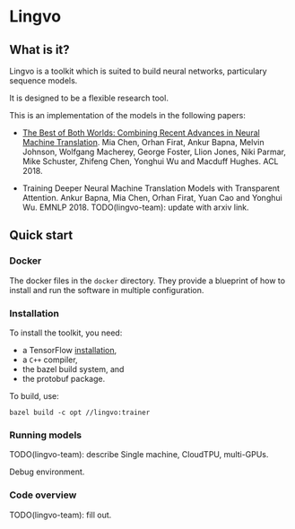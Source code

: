 # Lingvo

## What is it?

Lingvo is a toolkit which is suited to build neural networks, particulary
sequence models.

It is designed to be a flexible research tool.

This is an implementation of the models in the following papers:

* [The Best of Both Worlds: Combining Recent Advances in Neural Machine
Translation](http://aclweb.org/anthology/P18-1008). Mia Chen, Orhan Firat,
Ankur Bapna, Melvin Johnson, Wolfgang Macherey, George Foster, Llion Jones,
Niki Parmar, Mike Schuster, Zhifeng Chen, Yonghui Wu and Macduff Hughes.
ACL 2018.

* Training Deeper Neural Machine Translation Models with Transparent Attention.
Ankur Bapna, Mia Chen, Orhan Firat, Yuan Cao and Yonghui Wu. EMNLP 2018.
TODO(lingvo-team): update with arxiv link.

## Quick start

### Docker
The docker files in the `docker` directory. They provide a blueprint of how
to install and run the software in multiple configuration.

### Installation

To install the toolkit, you need:
* a TensorFlow [installation](https://www.tensorflow.org/install/),
* a `C++` compiler,
* the bazel build system, and
* the protobuf package.

To build, use:

```shell
bazel build -c opt //lingvo:trainer
```

### Running models

TODO(lingvo-team): describe Single machine, CloudTPU, multi-GPUs.

Debug environment.

### Code overview

TODO(lingvo-team): fill out.
